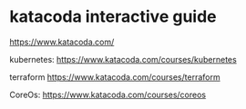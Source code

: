 # katacoda  interactive guide

https://www.katacoda.com/    



kubernetes:
https://www.katacoda.com/courses/kubernetes   

terraform
https://www.katacoda.com/courses/terraform

CoreOs:
https://www.katacoda.com/courses/coreos


